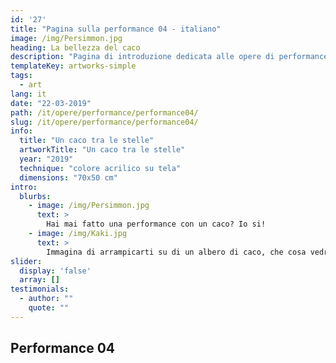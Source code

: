 ```yaml
---
id: '27'
title: "Pagina sulla performance 04 - italiano"
image: /img/Persimmon.jpg
heading: La bellezza del caco
description: "Pagina di introduzione dedicata alle opere di performance"
templateKey: artworks-simple
tags:
  - art
lang: it
date: "22-03-2019"
path: /it/opere/performance/performance04/
slug: /it/opere/performance/performance04/
info:
  title: "Un caco tra le stelle"
  artworkTitle: "Un caco tra le stelle"
  year: "2019"
  technique: "colore acrilico su tela"
  dimensions: "70x50 cm"  
intro:
  blurbs:
    - image: /img/Persimmon.jpg
      text: >
        Hai mai fatto una performance con un caco? Io si!
    - image: /img/Kaki.jpg
      text: >
        Immagina di arrampicarti su di un albero di caco, che cosa vedresti una volta in cima?
slider:
  display: 'false'
  array: []
testimonials:
  - author: ""
    quote: ""
---
```


## Performance 04
